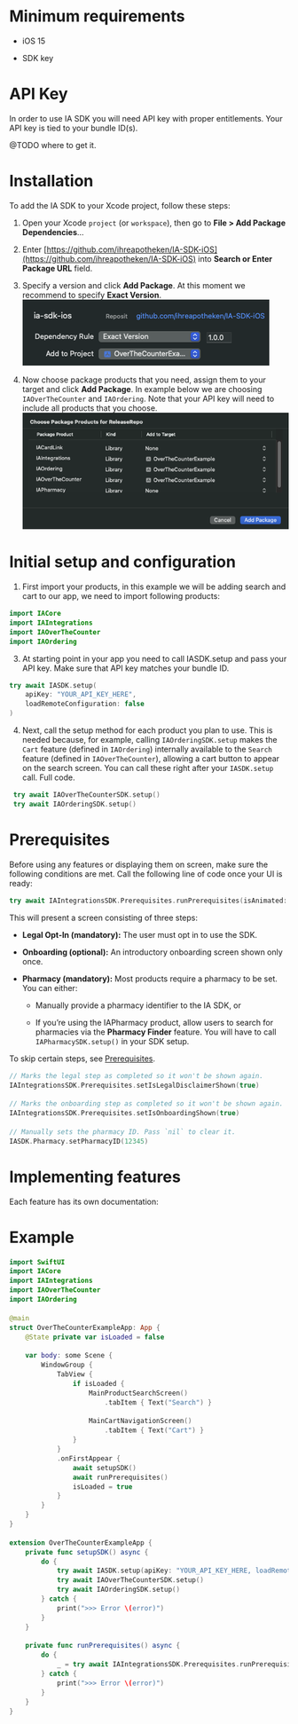 # Minimum requirements

*   iOS 15
    
*   SDK key
    

# API Key

In order to use IA SDK you will need API key with proper entitlements. Your API key is tied to your bundle ID(s).

@TODO where to get it.

# Installation

To add the IA SDK to your Xcode project, follow these steps:

1.  Open your Xcode `project` (or `workspace`), then go to **File > Add Package Dependencies**…
    
2.  Enter [https://github.com/ihreapotheken/IA-SDK-iOS](https://github.com/ihreapotheken/IA-SDK-iOS) into **Search or Enter Package URL** field.
    
3.  Specify a version and click **Add Package**. At this moment we recommend to specify **Exact Version**.  
    ![](docs/resources/installation_1.png)
    
4.  Now choose package products that you need, assign them to your target and click **Add Package**. In example below we are choosing `IAOverTheCounter` and `IAOrdering`. Note that your API key will need to include all products that you choose.  
    ![](docs/resources/installation_2.png)
    

# Initial setup and configuration

1.  First import your products, in this example we will be adding search and cart to our app, we need to import following products:
    

```swift
import IACore
import IAIntegrations
import IAOverTheCounter
import IAOrdering

```

3.  At starting point in your app you need to call IASDK.setup and pass your API key. Make sure that API key matches your bundle ID.
    

```swift
try await IASDK.setup(
    apiKey: "YOUR_API_KEY_HERE", 
    loadRemoteConfiguration: false
)

```

4.  Next, call the setup method for each product you plan to use. This is needed because, for example, calling `IAOrderingSDK.setup` makes the `Cart` feature (defined in `IAOrdering`) internally available to the `Search` feature (defined in `IAOverTheCounter`), allowing a cart button to appear on the search screen. You can call these right after your `IASDK.setup` call. Full code.
    

```swift
 try await IAOverTheCounterSDK.setup()
 try await IAOrderingSDK.setup()
```

# Prerequisites

Before using any features or displaying them on screen, make sure the following conditions are met. Call the following line of code once your UI is ready:

```swift
try await IAIntegrationsSDK.Prerequisites.runPrerequisites(isAnimated: false)

```

This will present a screen consisting of three steps:

*   **Legal Opt-In (mandatory):** The user must opt in to use the SDK.
    
*   **Onboarding (optional):** An introductory onboarding screen shown only once.
    
*   **Pharmacy (mandatory):** Most products require a pharmacy to be set. You can either:
    
    *   Manually provide a pharmacy identifier to the IA SDK, or
        
    *   If you’re using the IAPharmacy product, allow users to search for pharmacies via the **Pharmacy Finder** feature. You will have to call `IAPharmacySDK.setup()` in your SDK setup.
        

To skip certain steps, see [Prerequisites](./docs/prerequisites.md).

```swift
// Marks the legal step as completed so it won't be shown again.
IAIntegrationsSDK.Prerequisites.setIsLegalDisclaimerShown(true)

// Marks the onboarding step as completed so it won't be shown again.
IAIntegrationsSDK.Prerequisites.setIsOnboardingShown(true)

// Manually sets the pharmacy ID. Pass `nil` to clear it.
IASDK.Pharmacy.setPharmacyID(12345)

```

# Implementing features

Each feature has its own documentation:

# Example

```swift
import SwiftUI
import IACore
import IAIntegrations
import IAOverTheCounter
import IAOrdering

@main
struct OverTheCounterExampleApp: App {
    @State private var isLoaded = false
    
    var body: some Scene {
        WindowGroup {
            TabView {   
                if isLoaded {
                    MainProductSearchScreen()
                        .tabItem { Text("Search") }
                    
                    MainCartNavigationScreen()
                        .tabItem { Text("Cart") }
                }
            }
            .onFirstAppear {
                await setupSDK()
                await runPrerequisites()
                isLoaded = true
            }
        }
    }
}

extension OverTheCounterExampleApp {
    private func setupSDK() async {
        do {
            try await IASDK.setup(apiKey: "YOUR_API_KEY_HERE, loadRemoteConfiguration: false)
            try await IAOverTheCounterSDK.setup()
            try await IAOrderingSDK.setup()
        } catch {
            print(">>> Error \(error)")
        }
    }
    
    private func runPrerequisites() async {
        do {
            _ = try await IAIntegrationsSDK.Prerequisites.runPrerequisites(isAnimated: false)
        } catch {
            print(">>> Error \(error)")
        }
    }
}

```
